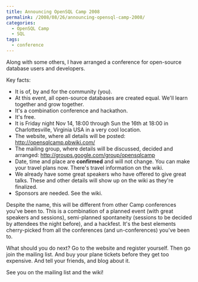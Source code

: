 ```yaml
---
title: Announcing OpenSQL Camp 2008
permalink: /2008/08/26/announcing-opensql-camp-2008/
categories:
  - OpenSQL Camp
  - SQL
tags:
  - conference
---
```

Along with some others, I have arranged a conference for open-source database users and developers.

Key facts:

*   It is of, by and for the community (you).
*   At this event, all open-source databases are created equal. We'll learn together and grow together.
*   It's a combination conference and hackathon.
*   It's free.
*   It is Friday night Nov 14, 18:00 through Sun the 16th at 18:00 in Charlottesville, Virginia USA in a very cool location.
*   The website, where all details will be posted: <http://opensqlcamp.pbwiki.com/>
*   The mailing group, where details will be discussed, decided and arranged: <http://groups.google.com/group/opensqlcamp>
*   Date, time and place are **confirmed** and will not change. You can make your travel plans now. There's travel information on the wiki.
*   We already have some great speakers who have offered to give great talks. These and other details will show up on the wiki as they're finalized.
*   Sponsors are needed. See the wiki.

Despite the name, this will be different from other Camp conferences you've been to. This is a combination of a planned event (with great speakers and sessions), semi-planned spontaneity (sessions to be decided by attendees the night before), and a hackfest. It's the best elements cherry-picked from all the conferences (and un-conferences) you've been to.

What should you do next? Go to the website and register yourself. Then go join the mailing list. And buy your plane tickets before they get too expensive. And tell your friends, and blog about it.

See you on the mailing list and the wiki!
